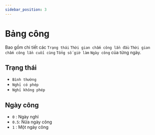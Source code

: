 ```yaml
---
sidebar_position: 3
---
```


# Bảng công

Bao gồm chi tiết các `Trạng thái` `Thời gian chấm công lần đầu` `Thời gian chấm công lần cuối cùng` `Tổng số giờ làm` `Ngày công` của từng ngày.

## Trạng thái 

- `Bình thường`
- `Nghỉ có phép`
- `Nghỉ không phép`

## Ngày công
- `0` : Ngày nghỉ
- `0.5`: Nửa ngày công
- `1` : Một ngày công



